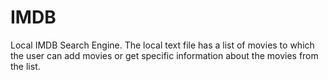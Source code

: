 # IMDB
Local IMDB Search Engine. 
The local text file has a list of movies to which the user can add movies or get specific information about the movies from the list.
